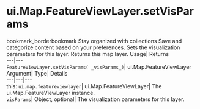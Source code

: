  
#  ui.Map.FeatureViewLayer.setVisParams 
bookmark_borderbookmark Stay organized with collections  Save and categorize content based on your preferences. 
Sets the visualization parameters for this layer. 
Returns this map layer.
Usage| Returns  
---|---  
`FeatureViewLayer.setVisParams( _visParams_)`| ui.Map.FeatureViewLayer  
Argument| Type| Details  
---|---|---  
this: `ui.map.featureviewlayer`| ui.Map.FeatureViewLayer| The ui.Map.FeatureViewLayer instance.  
`visParams`| Object, optional| The visualization parameters for this layer.  
